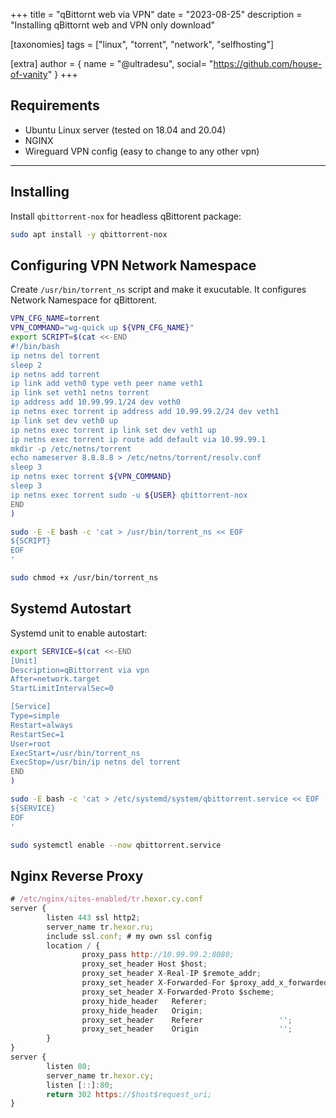 +++
title = "qBittornt web via VPN"
date = "2023-08-25"
description = "Installing qBittornt web and VPN only download"

[taxonomies]
tags = ["linux", "torrent", "network", "selfhosting"]

[extra]
author = { name = "@ultradesu", social= "https://github.com/house-of-vanity" }
+++

## Requirements
* Ubuntu Linux server (tested on 18.04 and 20.04)
* NGINX
* Wireguard VPN config (easy to change to any other vpn)
---

## Installing

Install `qbittorrent-nox` for headless qBittorent package:
```sh
sudo apt install -y qbittorrent-nox
```

## Configuring VPN Network Namespace
Create `/usr/bin/torrent_ns` script and make it exucutable. It configures Network Namespace for qBittorent.
```sh
VPN_CFG_NAME=torrent
VPN_COMMAND="wg-quick up ${VPN_CFG_NAME}"
export SCRIPT=$(cat <<-END
#!/bin/bash
ip netns del torrent
sleep 2
ip netns add torrent
ip link add veth0 type veth peer name veth1
ip link set veth1 netns torrent
ip address add 10.99.99.1/24 dev veth0
ip netns exec torrent ip address add 10.99.99.2/24 dev veth1
ip link set dev veth0 up
ip netns exec torrent ip link set dev veth1 up
ip netns exec torrent ip route add default via 10.99.99.1
mkdir -p /etc/netns/torrent
echo nameserver 8.8.8.8 > /etc/netns/torrent/resolv.conf
sleep 3
ip netns exec torrent ${VPN_COMMAND}
sleep 3
ip netns exec torrent sudo -u ${USER} qbittorrent-nox
END
)

sudo -E -E bash -c 'cat > /usr/bin/torrent_ns << EOF
${SCRIPT}
EOF
'

sudo chmod +x /usr/bin/torrent_ns
```

## Systemd Autostart
Systemd unit to enable autostart:
```sh
export SERVICE=$(cat <<-END
[Unit]
Description=qBittorrent via vpn
After=network.target
StartLimitIntervalSec=0

[Service]
Type=simple
Restart=always
RestartSec=1
User=root
ExecStart=/usr/bin/torrent_ns
ExecStop=/usr/bin/ip netns del torrent
END
)

sudo -E bash -c 'cat > /etc/systemd/system/qbittorrent.service << EOF
${SERVICE}
EOF
'

sudo systemctl enable --now qbittorrent.service
```

## Nginx Reverse Proxy

```js
# /etc/nginx/sites-enabled/tr.hexor.cy.conf 
server {
        listen 443 ssl http2;
        server_name tr.hexor.ru;
        include ssl.conf; # my own ssl config
        location / {
                proxy_pass http://10.99.99.2:8080;
                proxy_set_header Host $host;
                proxy_set_header X-Real-IP $remote_addr;
                proxy_set_header X-Forwarded-For $proxy_add_x_forwarded_for;
                proxy_set_header X-Forwarded-Proto $scheme;
                proxy_hide_header   Referer;
                proxy_hide_header   Origin;
                proxy_set_header    Referer                 '';
                proxy_set_header    Origin                  '';
        }
}
server {
        listen 80;
        server_name tr.hexor.cy;
        listen [::]:80;
        return 302 https://$host$request_uri;
}
```
